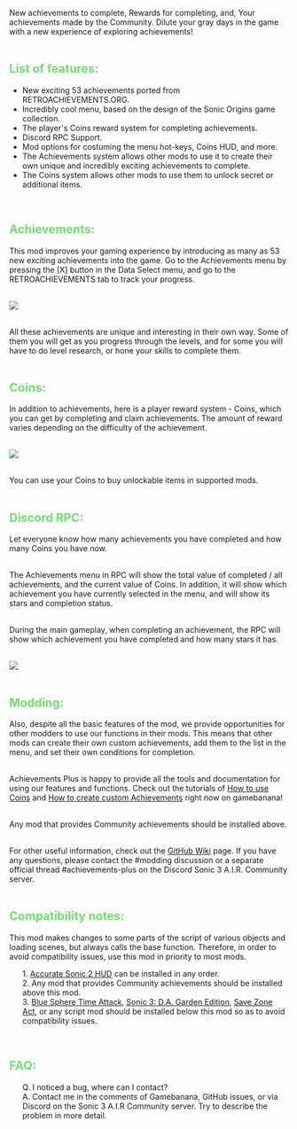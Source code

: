 New achievements to complete, Rewards for completing, and, Your achievements made by the Community. Dilute your gray days in the game with a new experience of exploring achievements!<br><br>

<font color="#6ee16c"><h2>List of features:</h2></font>
<ul><li>New exciting 53 achievements ported from RETROACHIEVEMENTS.ORG.</li>
<li>Incredibly cool menu, based on the design of the Sonic Origins game collection.</li>
<li>The player's Coins reward system for completing achievements.</li>
<li>Discord RPC Support.</li>
<li>Mod options for costuming the menu hot-keys, Coins HUD, and more.</li>
<li>The Achievements system allows other mods to use it to create their own unique and incredibly exciting achievements to complete.</li>
<li>The Coins system allows other mods to use them to unlock secret or additional items.</li></ul><br>

<font color="#6ee16c"><h2>Achievements:</h2></font>
This mod improves your gaming experience by introducing as many as 53 new exciting achievements into the game. Go to the Achievements menu by pressing the [X] button in the Data Select menu, and go to the RETROACHIEVEMENTS tab to track your progress.<br><br>

<img src="https://cdn.discordapp.com/attachments/863732761349455922/988544036287688815/ocr_screenshot_16557574892.png" /><br><br>

All these achievements are unique and interesting in their own way. Some of them you will get as you progress through the levels, and for some you will have to do level research, or hone your skills to complete them.<br><br>

<font color="#6ee16c"><h2>Coins:</h2></font>
In addition to achievements, here is a player reward system - Coins, which you can get by completing and claim achievements. The amount of reward varies depending on the difficulty of the achievement.<br><br>

<img src="https://cdn.discordapp.com/attachments/863732761349455922/988544036077989938/ocr_screenshot_16557574032.png" /><br><br>

You can use your Coins to buy unlockable items in supported mods.<br><br>

<font color="#6ee16c"><h2>Discord RPC:</h2></font>

Let everyone know how many achievements you have completed and how many Coins you have now.<br><br>

The Achievements menu in RPC will show the total value of completed / all achievements, and the current value of Coins. In addition, it will show which achievement you have currently selected in the menu, and will show its stars and completion status.<br><br>

During the main gameplay, when completing an achievement, the RPC will show which achievement you have completed and how many stars it has.<br><br>

<img src="https://cdn.discordapp.com/attachments/863732761349455922/996171175900225618/83_20220712004442.png" /><br><br>

<font color="#6ee16c"><h2>Modding:</h2></font>
Also, despite all the basic features of the mod, we provide opportunities for other modders to use our functions in their mods. This means that other mods can create their own custom achievements, add them to the list in the menu, and set their own conditions for completion.<br><br>

Achievements Plus is happy to provide all the tools and documentation for using our features and functions. Check out the tutorials of <a href="#">How to use Coins</a> and <a href="#">How to create custom Achievements</a> right now on gamebanana!<br><br>

Any mod that provides Community achievements should be installed above.<br><br>

For other useful information, check out the <a href="https://github.com/fadeinside/s3air-achievements-plus/wiki">GitHub Wiki</a> page. If you have any questions, please contact the #modding discussion or a separate official thread #achievements-plus on the Discord Sonic 3 A.I.R. Community server.<br><br>

<font color="#6ee16c"><h2>Compatibility notes:</h2></font>
This mod makes changes to some parts of the script of various objects and loading scenes, but always calls the base function. Therefore, in order to avoid compatibility issues, use this mod in priority to most mods.<br>

<ul>1. <a href="https://gamebanana.com/skins/173571">Accurate Sonic 2 HUD</a> can be installed in any order.<br>
2. Any mod that provides Community achievements should be installed above this mod.<br>
3. <a href="https://gamebanana.com/mods/362325">Blue Sphere Time Attack</a>, <a href="https://gamebanana.com/mods/151029">Sonic 3: D.A. Garden Edition</a>, <a href="https://gamebanana.com/mods/366547">Save Zone Act</a>, or any script mod should be installed below this mod so as to avoid compatibility issues.</ul><br>

<font color="#6ee16c"><h2>FAQ:</h2></font>
<ul>Q. I noticed a bug, where can I contact?<br>
A. Contact me in the comments of Gamebanana, GitHub issues, or via Discord on the Sonic 3 A.I.R Community server. Try to describe the problem in more detail.</ul><br>